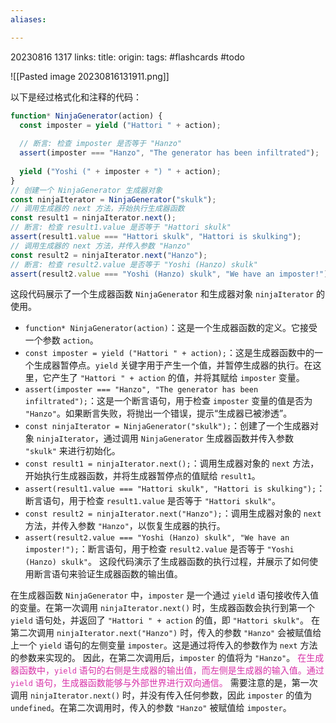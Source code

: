 ```yaml
---
aliases:

---
```

20230816 1317
links:
title:
origin:
tags: #flashcards #todo 

![[Pasted image 20230816131911.png]]

以下是经过格式化和注释的代码：
```javascript
function* NinjaGenerator(action) {
  const imposter = yield ("Hattori " + action);
  
  // 断言: 检查 imposter 是否等于 "Hanzo"
  assert(imposter === "Hanzo", "The generator has been infiltrated");
  
  yield ("Yoshi (" + imposter + ") " + action);
}
// 创建一个 NinjaGenerator 生成器对象
const ninjaIterator = NinjaGenerator("skulk");
// 调用生成器的 next 方法，开始执行生成器函数
const result1 = ninjaIterator.next();
// 断言: 检查 result1.value 是否等于 "Hattori skulk"
assert(result1.value === "Hattori skulk", "Hattori is skulking");
// 调用生成器的 next 方法，并传入参数 "Hanzo"
const result2 = ninjaIterator.next("Hanzo");
// 断言: 检查 result2.value 是否等于 "Yoshi (Hanzo) skulk"
assert(result2.value === "Yoshi (Hanzo) skulk", "We have an imposter!");
```
这段代码展示了一个生成器函数 `NinjaGenerator` 和生成器对象 `ninjaIterator` 的使用。
- `function* NinjaGenerator(action)`：这是一个生成器函数的定义。它接受一个参数 `action`。
- `const imposter = yield ("Hattori " + action);`：这是生成器函数中的一个生成器暂停点。`yield` 关键字用于产生一个值，并暂停生成器的执行。在这里，它产生了 `"Hattori " + action` 的值，并将其赋给 `imposter` 变量。
- `assert(imposter === "Hanzo", "The generator has been infiltrated");`：这是一个断言语句，用于检查 `imposter` 变量的值是否为 `"Hanzo"`。如果断言失败，将抛出一个错误，提示“生成器已被渗透”。
- `const ninjaIterator = NinjaGenerator("skulk");`：创建了一个生成器对象 `ninjaIterator`，通过调用 `NinjaGenerator` 生成器函数并传入参数 `"skulk"` 来进行初始化。
- `const result1 = ninjaIterator.next();`：调用生成器对象的 `next` 方法，开始执行生成器函数，并将生成器暂停点的值赋给 `result1`。
- `assert(result1.value === "Hattori skulk", "Hattori is skulking");`：断言语句，用于检查 `result1.value` 是否等于 `"Hattori skulk"`。
- `const result2 = ninjaIterator.next("Hanzo");`：调用生成器对象的 `next` 方法，并传入参数 `"Hanzo"`，以恢复生成器的执行。
- `assert(result2.value === "Yoshi (Hanzo) skulk", "We have an imposter!");`：断言语句，用于检查 `result2.value` 是否等于 `"Yoshi (Hanzo) skulk"`。
这段代码演示了生成器函数的执行过程，并展示了如何使用断言语句来验证生成器函数的输出值。

在生成器函数 `NinjaGenerator` 中，`imposter` 是一个通过 `yield` 语句接收传入值的变量。在第一次调用 `ninjaIterator.next()` 时，生成器函数会执行到第一个 `yield` 语句处，并返回了 `"Hattori " + action` 的值，即 `"Hattori skulk"`。
在第二次调用 `ninjaIterator.next("Hanzo")` 时，传入的参数 `"Hanzo"` 会被赋值给上一个 `yield` 语句的左侧变量 `imposter`。这是通过将传入的参数作为 `next` 方法的参数来实现的。
因此，在第二次调用后，`imposter` 的值将为 `"Hanzo"`。
<font color="#d831a8">在生成器函数中，`yield` 语句的右侧是生成器的输出值，而左侧是生成器的输入值。通过 `yield` 语句，生成器函数能够与外部世界进行双向通信。</font>
需要注意的是，第一次调用 `ninjaIterator.next()` 时，并没有传入任何参数，因此 `imposter` 的值为 `undefined`。在第二次调用时，传入的参数 `"Hanzo"` 被赋值给 `imposter`。


